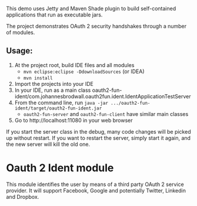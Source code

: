 This demo uses Jetty and Maven Shade plugin to build
self-contained applications that run as executable
jars.

The project demonstrates OAuth 2 security handshakes through
a number of modules.

Usage:
-----
1. At the project root, build IDE files and all modules
   * `mvn eclipse:eclipse -DdownloadSources` (or IDEA)
   * `mvn install`
2. Import the projects into your IDE
3. In your IDE, run as a main class
   oauth2-fun-ident/com.johannesbrodwall.oauth2fun.ident.IdentApplicationTestServer
4. From the command line, run `java -jar .../oauth2-fun-ident/target/oauth2-fun-ident.jar`
   * `oauth2-fun-server` and `oauth2-fun-client` have similar main classes
5. Go to http://localhost:11080 in your web browser

If you start the server class in the debug, many code changes will be
picked up without restart. If you want to restart the server, simply
start it again, and the new server will kill the old one.


Oauth 2 Ident module
====================

This module identifies the user by means of a third party
OAuth 2 service provider. It will support Facebook, Google
and potentially Twitter, Linkedin and Dropbox.

